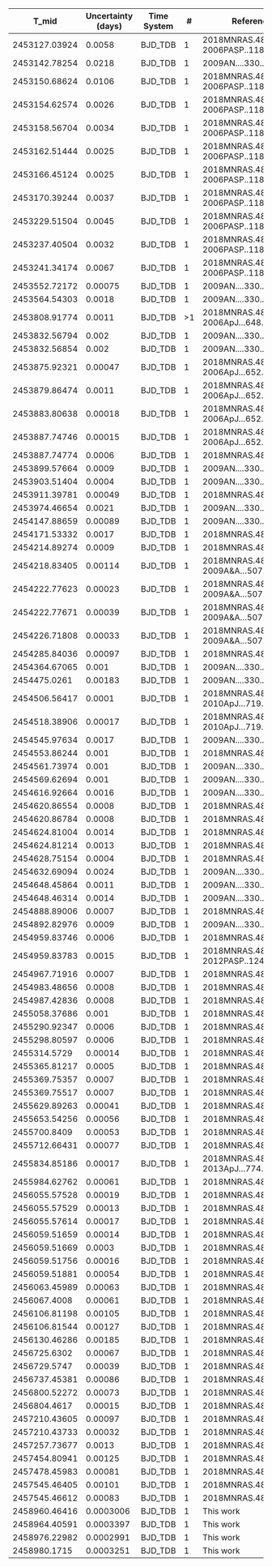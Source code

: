 |T_mid        |Uncertainty (days)|Time System|#  |Reference                             |
|-------------|------------------|-----------|---|--------------------------------------|
|2453127.03924|0.0058            |BJD_TDB    |1  |2018MNRAS.481.4261S; 2006PASP..118.1245W|
|2453142.78254|0.0218            |BJD_TDB    |1  |2009AN....330..475R                   |
|2453150.68624|0.0106            |BJD_TDB    |1  |2018MNRAS.481.4261S; 2006PASP..118.1245W|
|2453154.62574|0.0026            |BJD_TDB    |1  |2018MNRAS.481.4261S; 2006PASP..118.1245W|
|2453158.56704|0.0034            |BJD_TDB    |1  |2018MNRAS.481.4261S; 2006PASP..118.1245W|
|2453162.51444|0.0025            |BJD_TDB    |1  |2018MNRAS.481.4261S; 2006PASP..118.1245W|
|2453166.45124|0.0025            |BJD_TDB    |1  |2018MNRAS.481.4261S; 2006PASP..118.1245W|
|2453170.39244|0.0037            |BJD_TDB    |1  |2018MNRAS.481.4261S; 2006PASP..118.1245W|
|2453229.51504|0.0045            |BJD_TDB    |1  |2018MNRAS.481.4261S; 2006PASP..118.1245W|
|2453237.40504|0.0032            |BJD_TDB    |1  |2018MNRAS.481.4261S; 2006PASP..118.1245W|
|2453241.34174|0.0067            |BJD_TDB    |1  |2018MNRAS.481.4261S; 2006PASP..118.1245W|
|2453552.72172|0.00075           |BJD_TDB    |1  |2009AN....330..475R                   |
|2453564.54303|0.0018            |BJD_TDB    |1  |2009AN....330..475R                   |
|2453808.91774|0.0011            |BJD_TDB    |>1 |2018MNRAS.481.4261S; 2006ApJ…648.1228M|
|2453832.56794|0.002             |BJD_TDB    |1  |2009AN....330..475R                   |
|2453832.56854|0.002             |BJD_TDB    |1  |2009AN....330..475R                   |
|2453875.92321|0.00047           |BJD_TDB    |1  |2018MNRAS.481.4261S; 2006ApJ…652.1715H|
|2453879.86474|0.0011            |BJD_TDB    |1  |2018MNRAS.481.4261S; 2006ApJ…652.1715H|
|2453883.80638|0.00018           |BJD_TDB    |1  |2018MNRAS.481.4261S; 2006ApJ…652.1715H|
|2453887.74746|0.00015           |BJD_TDB    |1  |2018MNRAS.481.4261S; 2006ApJ…652.1715H|
|2453887.74774|0.0006            |BJD_TDB    |1  |2018MNRAS.481.4261S                   |
|2453899.57664|0.0009            |BJD_TDB    |1  |2009AN....330..475R                   |
|2453903.51404|0.0004            |BJD_TDB    |1  |2009AN....330..475R                   |
|2453911.39781|0.00049           |BJD_TDB    |1  |2018MNRAS.481.4261S                   |
|2453974.46654|0.0021            |BJD_TDB    |1  |2009AN....330..475R                   |
|2454147.88659|0.00089           |BJD_TDB    |1  |2009AN....330..475R                   |
|2454171.53332|0.0017            |BJD_TDB    |1  |2018MNRAS.481.4261S                   |
|2454214.89274|0.0009            |BJD_TDB    |1  |2018MNRAS.481.4261S                   |
|2454218.83405|0.00114           |BJD_TDB    |1  |2018MNRAS.481.4261S; 2009A&A…507..481C|
|2454222.77623|0.00023           |BJD_TDB    |1  |2018MNRAS.481.4261S; 2009A&A…507..481C|
|2454222.77671|0.00039           |BJD_TDB    |1  |2018MNRAS.481.4261S; 2009A&A…507..481C|
|2454226.71808|0.00033           |BJD_TDB    |1  |2018MNRAS.481.4261S; 2009A&A…507..481C|
|2454285.84036|0.00097           |BJD_TDB    |1  |2018MNRAS.481.4261S                   |
|2454364.67065|0.001             |BJD_TDB    |1  |2009AN....330..475R                   |
|2454475.0261 |0.00183           |BJD_TDB    |1  |2009AN....330..475R                   |
|2454506.56417|0.0001            |BJD_TDB    |1  |2018MNRAS.481.4261S; 2010ApJ…719.1796B|
|2454518.38906|0.00017           |BJD_TDB    |1  |2018MNRAS.481.4261S; 2010ApJ…719.1796B|
|2454545.97634|0.0017            |BJD_TDB    |1  |2009AN....330..475R                   |
|2454553.86244|0.001             |BJD_TDB    |1  |2018MNRAS.481.4261S                   |
|2454561.73974|0.001             |BJD_TDB    |1  |2009AN....330..475R                   |
|2454569.62694|0.001             |BJD_TDB    |1  |2009AN....330..475R                   |
|2454616.92664|0.0016            |BJD_TDB    |1  |2009AN....330..475R                   |
|2454620.86554|0.0008            |BJD_TDB    |1  |2018MNRAS.481.4261S                   |
|2454620.86784|0.0008            |BJD_TDB    |1  |2018MNRAS.481.4261S                   |
|2454624.81004|0.0014            |BJD_TDB    |1  |2018MNRAS.481.4261S                   |
|2454624.81214|0.0013            |BJD_TDB    |1  |2018MNRAS.481.4261S                   |
|2454628.75154|0.0004            |BJD_TDB    |1  |2018MNRAS.481.4261S                   |
|2454632.69094|0.0024            |BJD_TDB    |1  |2009AN....330..475R                   |
|2454648.45864|0.0011            |BJD_TDB    |1  |2009AN....330..475R                   |
|2454648.46314|0.0014            |BJD_TDB    |1  |2009AN....330..475R                   |
|2454888.89006|0.0007            |BJD_TDB    |1  |2018MNRAS.481.4261S                   |
|2454892.82976|0.0009            |BJD_TDB    |1  |2009AN....330..475R                   |
|2454959.83746|0.0006            |BJD_TDB    |1  |2018MNRAS.481.4261S                   |
|2454959.83783|0.0015            |BJD_TDB    |1  |2018MNRAS.481.4261S; 2012PASP..124..212S|
|2454967.71916|0.0007            |BJD_TDB    |1  |2018MNRAS.481.4261S                   |
|2454983.48656|0.0008            |BJD_TDB    |1  |2018MNRAS.481.4261S                   |
|2454987.42836|0.0008            |BJD_TDB    |1  |2018MNRAS.481.4261S                   |
|2455058.37686|0.001             |BJD_TDB    |1  |2018MNRAS.481.4261S                   |
|2455290.92347|0.0006            |BJD_TDB    |1  |2018MNRAS.481.4261S                   |
|2455298.80597|0.0006            |BJD_TDB    |1  |2018MNRAS.481.4261S                   |
|2455314.5729 |0.00014           |BJD_TDB    |1  |2018MNRAS.481.4261S                   |
|2455365.81217|0.0005            |BJD_TDB    |1  |2018MNRAS.481.4261S                   |
|2455369.75357|0.0007            |BJD_TDB    |1  |2018MNRAS.481.4261S                   |
|2455369.75517|0.0007            |BJD_TDB    |1  |2018MNRAS.481.4261S                   |
|2455629.89263|0.00041           |BJD_TDB    |1  |2018MNRAS.481.4261S                   |
|2455653.54256|0.00056           |BJD_TDB    |1  |2018MNRAS.481.4261S                   |
|2455700.8409 |0.00053           |BJD_TDB    |1  |2018MNRAS.481.4261S                   |
|2455712.66431|0.00077           |BJD_TDB    |1  |2018MNRAS.481.4261S                   |
|2455834.85186|0.00017           |BJD_TDB    |1  |2018MNRAS.481.4261S; 2013ApJ…774...95D|
|2455984.62762|0.00061           |BJD_TDB    |1  |2018MNRAS.481.4261S                   |
|2456055.57528|0.00019           |BJD_TDB    |1  |2018MNRAS.481.4261S                   |
|2456055.57529|0.00013           |BJD_TDB    |1  |2018MNRAS.481.4261S                   |
|2456055.57614|0.00017           |BJD_TDB    |1  |2018MNRAS.481.4261S                   |
|2456059.51659|0.00014           |BJD_TDB    |1  |2018MNRAS.481.4261S                   |
|2456059.51669|0.0003            |BJD_TDB    |1  |2018MNRAS.481.4261S                   |
|2456059.51756|0.00016           |BJD_TDB    |1  |2018MNRAS.481.4261S                   |
|2456059.51881|0.00054           |BJD_TDB    |1  |2018MNRAS.481.4261S                   |
|2456063.45989|0.00063           |BJD_TDB    |1  |2018MNRAS.481.4261S                   |
|2456067.4008 |0.00061           |BJD_TDB    |1  |2018MNRAS.481.4261S                   |
|2456106.81198|0.00105           |BJD_TDB    |1  |2018MNRAS.481.4261S                   |
|2456106.81544|0.00127           |BJD_TDB    |1  |2018MNRAS.481.4261S                   |
|2456130.46286|0.00185           |BJD_TDB    |1  |2018MNRAS.481.4261S                   |
|2456725.6302 |0.00067           |BJD_TDB    |1  |2018MNRAS.481.4261S                   |
|2456729.5747 |0.00039           |BJD_TDB    |1  |2018MNRAS.481.4261S                   |
|2456737.45381|0.00086           |BJD_TDB    |1  |2018MNRAS.481.4261S                   |
|2456800.52272|0.00073           |BJD_TDB    |1  |2018MNRAS.481.4261S                   |
|2456804.4617 |0.00015           |BJD_TDB    |1  |2018MNRAS.481.4261S                   |
|2457210.43605|0.00097           |BJD_TDB    |1  |2018MNRAS.481.4261S                   |
|2457210.43733|0.00032           |BJD_TDB    |1  |2018MNRAS.481.4261S                   |
|2457257.73677|0.0013            |BJD_TDB    |1  |2018MNRAS.481.4261S                   |
|2457454.80941|0.00125           |BJD_TDB    |1  |2018MNRAS.481.4261S                   |
|2457478.45983|0.00081           |BJD_TDB    |1  |2018MNRAS.481.4261S                   |
|2457545.46405|0.00101           |BJD_TDB    |1  |2018MNRAS.481.4261S                   |
|2457545.46612|0.00083           |BJD_TDB    |1  |2018MNRAS.481.4261S                   |
|2458960.46416|0.0003006         |BJD_TDB    |1  |This work                             |
|2458964.40591|0.0003397         |BJD_TDB    |1  |This work                             |
|2458976.22982|0.0002991         |BJD_TDB    |1  |This work                             |
|2458980.1715 |0.0003251         |BJD_TDB    |1  |This work                             |
